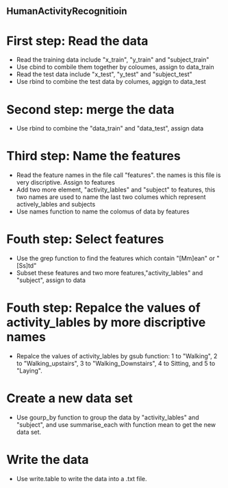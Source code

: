## HumanActivityRecognitioin

# First step: Read the data
* Read the training data include "x_train", "y_train" and "subject_train"
* Use cbind to combile them together by coloumes, assign to data_train
* Read the test data include "x_test", "y_test" and "subject_test"
* Use rbind to combine the test data by columes, aggign to data_test

# Second step: merge the data
* Use rbind to combine the "data_train" and "data_test", assign data

# Third step: Name the features
* Read the feature names in the file call "features". the names is this file
  is very discriptive. Assign to features
* Add two more element, "activity_lables" and "subject" to features, this two names are used 
  to name the last two columes which represent actively_lables and subjects
* Use names function to name the colomus of data by features

# Fouth step: Select features
* Use the grep function to find the features which contain "[Mm]ean" or "[Ss]td"
* Subset these features and two more features,"activity_lables" and "subject", assign to data

# Fouth step: Repalce the values of activity_lables by more discriptive names
* Repalce the values of activity_lables by gsub function: 1 to "Walking", 2 to "Walking_upstairs", 
  3 to "Walking_Downstairs", 4 to Sitting, and 5 to "Laying". 

# Create a new data set
* Use gourp_by function to group the data by "activity_lables" and "subject", and use summarise_each
  with function mean to get the new data set.

# Write the data
* Use write.table to write the data into a .txt file. 

